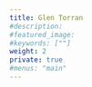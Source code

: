```yaml
---
title: Glen Torran
#description: 
#featured_image: 
#keywords: [""]
weight: 2
private: true
#menus: "main"
---
```

